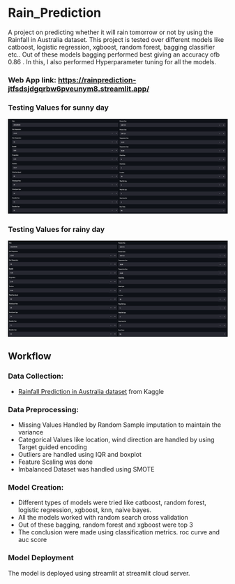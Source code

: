 # Rain_Prediction

A project on predicting whether it will rain tomorrow or not by using the Rainfall in Australia dataset. This project is tested over different models like catboost, logistic regression, xgboost, random forest, bagging classifier etc.. Out of these models bagging performed best giving an accuracy ofb 0.86 . In this, I also performed Hyperparameter tuning for all the models.

### Web App link: https://rainprediction-jtfsdsjdgqrbw6pveunym8.streamlit.app/

### Testing Values for sunny day
![Input for sunny](images/input_for_sunny.png)

### Testing Values for rainy day
![Input for Rainy](images/input_for_rainy.png)

## Workflow

### Data Collection:
- [Rainfall Prediction in Australia dataset](https://www.kaggle.com/datasets/jsphyg/weather-dataset-rattle-package) from Kaggle

### Data Preprocessing:
- Missing Values Handled by Random Sample imputation to maintain the variance
- Categorical Values like location, wind direction are handled by using Target guided encoding
- Outliers are handled using IQR and boxplot
- Feature Scaling was done
- Imbalanced Dataset was handled using SMOTE

###  Model Creation:
- Different types of models were tried like catboost, random forest, logistic regression, xgboost, knn, naive bayes.
- All the models worked with random search cross validation
- Out of these bagging, random forest and xgboost were top 3
- The conclusion were made using classification metrics. roc curve and auc score

### Model Deployment
The model is deployed using streamlit at streamlit cloud server.




